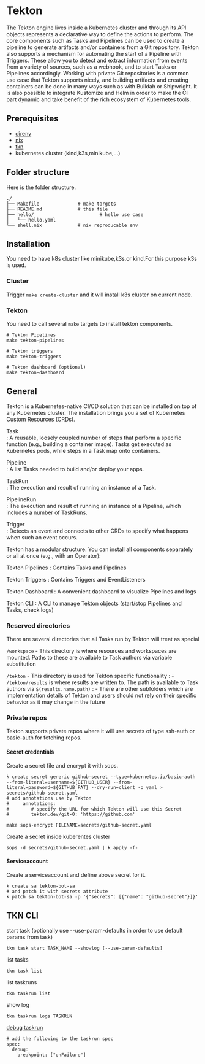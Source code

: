 # Tekton
The Tekton engine lives inside a Kubernetes cluster and through its API objects represents a declarative way to define the actions to perform. The core components such as Tasks and Pipelines can be used to create a pipeline to generate artifacts and/or containers from a Git repository.
Tekton also supports a mechanism for automating the start of a Pipeline with Triggers. These allow you to detect and extract information from events from a variety of sources, such as a webhook, and to start Tasks or Pipelines accordingly.
Working with private Git repositories is a common use case that Tekton supports nicely, and building artifacts and creating containers can be done in many ways such as with Buildah or Shipwright. It is also possible to integrate Kustomize and Helm in order to make the CI part dynamic and take benefit of the rich
ecosystem of Kubernetes tools.

## Prerequisites
- [direnv](https://direnv.net/)
- [nix](https://nixos.org/download.html)
- [tkn](https://tekton.dev/docs/cli/)
- kubernetes cluster (kind,k3s,minikube,...)

## Folder structure
Here is the folder structure.

```
./
├── Makefile			  # make targets
├── README.md			  # this file
├── hello/                        # hello use case
│   └── hello.yaml
└── shell.nix			  # nix reproducable env
```

## Installation
You need to have k8s cluster like minikube,k3s,or kind.For this purpose k3s is used.

### Cluster
Trigger `make create-cluster` and it will install k3s cluster on current node.

### Tekton
You need to call several `make` targets to install tekton components.

```
# Tekton Pipelines
make tekton-pipelines

# Tekton triggers
make tekton-triggers

# Tekton dashboard (optional)
make tekton-dashboard
```

## General
Tekton is a Kubernetes-native CI/CD solution that can be installed on top of any Kubernetes cluster. The installation brings you a set of Kubernetes Custom Resources (CRDs).

Task  
: A reusable, loosely coupled number of steps that perform a specific function (e.g.,
building a container image). Tasks get executed as Kubernetes pods, while steps
in a Task map onto containers.

Pipeline  
: A list Tasks needed to build and/or deploy your apps.

TaskRun  
: The execution and result of running an instance of a Task.

PipelineRun  
: The execution and result of running an instance of a Pipeline, which includes a
number of TaskRuns.

Trigger  
: Detects an event and connects to other CRDs to specify what happens when such
an event occurs.

Tekton has a modular structure. You can install all components separately or all at
once (e.g., with an Operator):

Tekton Pipelines
: Contains Tasks and Pipelines

Tekton Triggers
: Contains Triggers and EventListeners

Tekton Dashboard
: A convenient dashboard to visualize Pipelines and logs

Tekton CLI
: A CLI to manage Tekton objects (start/stop Pipelines and Tasks, check logs)

### Reserved directories
There are several directories that all Tasks run by Tekton will treat as special

`/workspace` - This directory is where resources and workspaces are mounted. Paths to these are available to Task authors via variable substitution

`/tekton` - This directory is used for Tekton specific functionality
: - `/tekton/results` is where results are written to. The path is available to Task authors via `$(results.name.path)`
: - There are other subfolders which are implementation details of Tekton and users should not rely on their specific behavior as it may change in the future

### Private repos
Tekton supports private repos where it will use secrets of type ssh-auth or basic-auth for fetching repos.

#### Secret credentials
Create a secret file and encrypt it with sops.
```
k create secret generic github-secret --type=kubernetes.io/basic-auth --from-literal=username=${GITHUB_USER} --from-literal=password=${GITHUB_PAT} --dry-run=client -o yaml > secrets/github-secret.yaml
# add annotations use by Tekton
#     annotations:
#        # specify the URL for which Tekton will use this Secret
#        tekton.dev/git-0: 'https://github.com'

make sops-encrypt FILENAME=secrets/github-secret.yaml
```
Create a secret inside kuberentes cluster 
```
sops -d secrets/github-secret.yaml | k apply -f-
```

#### Serviceaccount
Create a serviceaccount and define above secret for it.

```
k create sa tekton-bot-sa 
# and patch it with secrets attribute
k patch sa tekton-bot-sa -p '{"secrets": [{"name": "github-secret"}]}'
```

## TKN CLI
start task (optionally use --use-param-defaults in order to use default params from task)

```
tkn task start TASK_NAME --showlog [--use-param-defaults]
```

list tasks

```
tkn task list
```

list taskruns

```
tkn taskrun list
```

show log

```
tkn taskrun logs TASKRUN
```

[debug taskrun](https://tekton.dev/docs/pipelines/taskruns/#debugging-a-taskrun)

```
# add the following to the taskrun spec
spec:
  debug:
    breakpoint: ["onFailure"]
```
